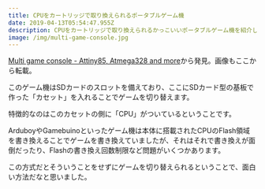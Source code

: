 ```yaml
---
title: CPUをカートリッジで取り換えられるポータブルゲーム機
date: 2019-04-13T05:54:47.955Z
description: CPUをカートリッジで取り換えられるかっこいいポータブルゲーム機を紹介します。
image: /img/multi-game-console.jpg
---
```

[Multi game console - Attiny85, Atmega328 and more](https://hackaday.io/project/164736-multi-game-console-attiny85-atmega328-and-more)から発見。画像もここから転載。

このゲーム機はSDカードのスロットを備えており、ここにSDカード型の基板で作った「カセット」を入れることでゲームを切り替えます。

特徴的なのはこのカセットの側に「CPU」がついているということです。

ArduboyやGamebuinoといったゲーム機は本体に搭載されたCPUのFlash領域を書き換えることでゲームを書き換えていましたが、それはそれで書き換えが面倒だったり、Flashの書き換え回数制限など問題がいくつかあります。

この方式だとそういうことをせずにゲームを切り替えられるということで、面白い方法だなと思いました。
